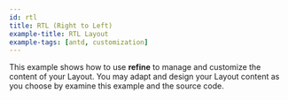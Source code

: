 ```yaml
---
id: rtl
title: RTL (Right to Left)
example-title: RTL Layout
example-tags: [antd, customization]
---
```


This example shows how to use **refine** to manage and customize the content of your Layout. You may adapt and design your Layout content as you choose by examine this example and the source code.

<CodeSandboxExample path="customization-rtl" />
